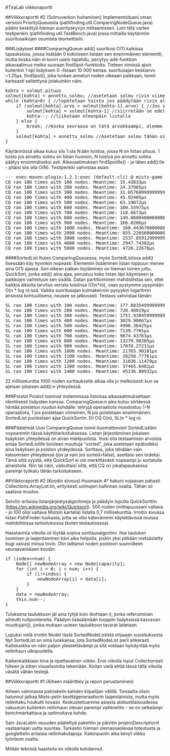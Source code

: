 #TiraLab viikkoraportit

##Viikkoraportti #2
(Solmuverkon hoitaminen)
Implementoituani oman versioni PriorityQueuesta (pathfinding.util.ComparingNodeQueue.java) päätin keskittyä hieman suorityskyvyn mittaamiseen. Loin tätä varten testipenkin (pathfinding.util.TestBench.java) jossa mittailla käytännön suoritusaikojen osumista teoreettisiin.

###Lisäykset
####ComparingQueue
add() suorituisi O(1) kaikissa tapauksissa, joissa lisätään 0 kokoiseen listaan sen ensimmäinen elementti, mutta koska näin ei kovin usein tapahdu, periytyy add-funktion aikavaatimus melko suoraan findSpot-funktiolta. Tieteen nimissä ajoin kuitenkin 1 kpl lisäyksen 0 -listaan 10 000 kertaa: suoritusajan keskiarvo ~1.25µs.
findSpot(), joka tunkee annetun noden oikeaan paikkaan, toimii karkeasti selitettynä jotakuinkin näin:
<pre>
kohta = solmut.pituus
solmut[kohta] = annettu_solmu; //asetetaan solmu rivin viimeiseksi
while (kohta>0) { //lopetetaan toisto jos päädytään rivin alkuun
	if (solmut[kohta].arvo > solmut[kohta-1].arvo) { //Jos solmu on arvokkaampi kuin edempänä oleva
		solmut[kohta] = solmut[kohta-1] //siirretään se edeltäjä yhdellä taaksepäin
		kohta--; //liikutaan eteenpäin listalla
	} else {
		break; //Koska seuraava on tätä arvokkaampi, olemme nyt oikeassa kolossa - poistutaan siis loopista
	}
	solmut[kohta] = annettu_solmu //Asetetaan solmu tähän oikeaan paikkaansa;
}
</pre>
Käytännössä aikaa kuluu siis 1:sta N:ään toistoa, jossa N on listan pituus. 1 toisto jos annettu solmu on listan huonoin, N toistoa jos annettu solmu päätyy ensimmäiseksi asti. Aikavaatimuksen findSpotille() - ja täten add():lle - pitäisi siis olla O(N). Testipenkki vahvistaa asian:
<pre>
--- exec-maven-plugin:1.2.1:exec (default-cli) @ mists-game ---
CQ ran 100 times with 100 nodes. Meantime: 15.43833µs
CQ ran 100 times with 200 nodes. Meantime: 24.37965µs
CQ ran 100 times with 300 nodes. Meantime: 31.057689999999997µs
CQ ran 100 times with 400 nodes. Meantime: 45.92405µs
CQ ran 100 times with 500 nodes. Meantime: 63.19072µs
CQ ran 100 times with 600 nodes. Meantime: 100.55975µs
CQ ran 100 times with 700 nodes. Meantime: 118.6673µs
CQ ran 100 times with 800 nodes. Meantime: 149.06004000000001µs
CQ ran 100 times with 900 nodes. Meantime: 166.0286µs
CQ ran 100 times with 1000 nodes. Meantime: 168.44367000000003µs
CQ ran 100 times with 2000 nodes. Meantime: 855.2265600000001µs
CQ ran 100 times with 3000 nodes. Meantime: 1537.8591299999998µs
CQ ran 100 times with 4000 nodes. Meantime: 2947.74302µs
CQ ran 100 times with 5000 nodes. Meantime: 4726.22676µs
</pre>

####SortedList
Kuten ComparingQueuessa, myös SortedListissa add() itsessään käy hyvinkin nopeasti. Elementin lisääminen listan loppuun menee aina O(1) ajassa. Sen oikean paikan löytäminen on hieman toinen juttu. QuickSort, jonka add() aina ajaa, perustuu koko listan läpi käymiseen ja paikkojen vaihteluun sen sisällä. Datan partitioiminen mahdollistaa sen, ettei kaikkia alkioita tarvitse verrata toisiinsa (O(n*n)), vaan pystymme pysymään O(n * log n):ssä. Vaikka suoritusajan kulmakerroin pysyykin logaritmin ansiosta kohtuullisena, nousee se jatkuvasti. Testaus vahvistaa tämän:
<pre>
SL ran 100 times with 100 nodes. Meantime: 177.88354999999999µs
SL ran 100 times with 200 nodes. Meantime: 728.40019µs
SL ran 100 times with 300 nodes. Meantime: 1751.9384599999998µs
SL ran 100 times with 400 nodes. Meantime: 3029.90667µs
SL ran 100 times with 500 nodes. Meantime: 4996.36425µs
SL ran 100 times with 600 nodes. Meantime: 7139.7765µs
SL ran 100 times with 700 nodes. Meantime: 9874.43763µs
SL ran 100 times with 800 nodes. Meantime: 13279.98385µs
SL ran 100 times with 900 nodes. Meantime: 17070.27231µs
SL ran 100 times with 1000 nodes. Meantime: 21765.90101µs
SL ran 100 times with 1100 nodes. Meantime: 26258.77761µs
SL ran 100 times with 1200 nodes. Meantime: 31836.11479µs
SL ran 100 times with 1300 nodes. Meantime: 37465.6481µs
SL ran 100 times with 1400 nodes. Meantime: 45236.80932µs
</pre>

22 millisekunttia 1000 noden sorttaukselle alkaa olla jo melkoisesti kun se ajetaan jokaisen add():n yhteydessä.

###Poistot
Poistot toimivat molemmissa listoissa aikavaatimukseltaan identtisesti lisäysten kanssa. ComparingQueue:n aika kuluu siirtäessä häntää poistetun ruudun kohdalle: tehtyjä operaatiota muodostuu 1-N operaatiota, 1 jos poistetaan viimeinen, N jos poistetaan ensimmäinen. SortedList puolestaan ajaa QuickSortin. Eli CQ O(n), SL(n * log n).

###Päätelmät
Uusi ComparingQueue toimii *huomattavasti* SortedListiäni nopeammin tässä käyttötarkoituksessa. Listan järjestäminen jokaisen lisäyksen yhteydessä on aivan mielipuolista. Voisi olla testaamisen arvoista antaa SortedListille boolean muuttuja "sorted", joka asetetaan epätodeksi aina lisäyksen ja poiston yhdeydessä. Sorttaus, joka tehdään vain katsomisen yhteydessä (jos ja vain jos sorted=false), asettaisi sen todeksi. Tämä siitä syystä, että QuickSort ei ole merkittävästi nopeampi jo sortatulla aineistolla.
Niin tai näin, vaikuttaisi siltä, että CQ on jokatapauksessa parempi työkalu tähän tarkoitukseen.



##Viikkoraportti #2
(Koodin siivous)
Huomasin A* hakuni nojaavan pahasti Collections.ArrayList:iin, erityisesti solmujen hallinnan osalta. Tähän oli saatava muutos.

Selvitin erilaisia listanjärjestysalgoritmeja ja päädyin lopulta QuickSorttiin (https://en.wikipedia.org/wiki/Quicksort). 500 noden (mittapuussani valtava - jo 100 olisi valtava Mistsin kartalla) listalla 0,7 millisekunttia.
Irroitin sivussa listan PathFinder-luokasta, jotta se olisi kätevämmin käytettävissä muissa mahdollisissa tarkoituksissa (kuten testauksessa).

Haastavinta viikolla oli löytää sopiva sorttausalgoritmi. Itse taulukon luominen ja laajentaminen kävi aika helpolla, joskin yksi pitkään metsästetty bugi vaivasi minua tovin. Olin laittanut noden poistoon suunnilleen seuraavanlaisen koodin:
<pre>
if (index<=num) {
	Node[] newNodeArray = new Node[capacity];
	for (int i = 0; i < num; i++) {
		if (i!=index) {
			newNodeArray[i] = data[i];
		}
	}
	data = newNodeArray;
	this.num--;
}
</pre>
Tuloksena taulukkoon jäi aina tyhjä kolo (kohtaan i), jonka referoiminen aiheutti nullpointereita. Päädyin lisäsäämään looppiin lisäyksissä kasvavan muuttujan(j), jonka mukaan uuteen taulukkoon tavarat laitetaan. 

Lopuksi vielä irroitin Nodet tästä SortedNodeLististä ohjaajan suosituksesta. Nyt SortedList on oma luokkansa, jota SortedNodeList perii ahkerasti. Kattoluokka on näin paljon yleistettävämpi ja sitä voidaan hyödyntää myös reitinhaun ulkopuolella.

Kaikenkaikkiaan kiva ja opettavainen viikko. Ensi viikolla loput Collectionssit hiiteen ja sitten visualisointia tekemään.
Koitan vielä ehtiä tässä tällä viikolla väsätä vähän testejä.

##Viikkoraportti #1
(Aiheen määrittely ja repon perustaminen)

Aiheen valinnassa painiskelin kahden kilpailijan välillä. Toisaalta olisin halunnut jatkaa Mists-pelin kenttägeneraattorin laajentamista, mutta myös reitinhaku houkutti kovasti. Keskusteltuamme asiasta aloitustilaisuudessa vakuutuin kuitenkin reitinhaun olevan parempi vaihtoehto - se on selkeämpi benchmarkattava ja optimoitava kohde.

Sain JavaLabin osuuden pääteltyä pakettiin ja päivitin projectDescriptionit vastaamaan uutta suuntaa. Tarkastin hieman olemassaolevaa toteutusta ja googlettelin erilaisia reitinhakutapoja. Kaikinpuolin aika kevyt viikko työnteon osalta.

Mitään teknisiä haasteita en viikolla kohdannut.